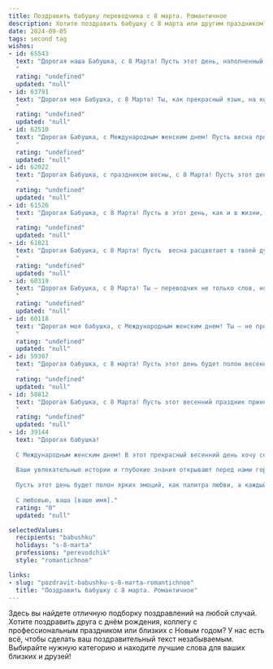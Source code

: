 ```yaml
---
title: Поздравить бабушку переводчика с 8 марта. Романтичное
description: Хотите поздравить бабушку с 8 марта или другим праздником? Наш ИИ создаст незабываемое поздравление, а вы обязательно выделитесь среди других.  
date: 2024-09-05
tags: second tag
wishes:
- id: 65543
  text: "Дорогая наша Бабушка, с 8 Марта! Пусть этот день, наполненный весенним теплом, подарит тебе море улыбок и нежности. Твой талант переводчика, умение находить слова для всех и каждого, всегда восхищает и вдохновляет. Желаем тебе крепкого здоровья, бодрости духа и бесконечного счастья!
  "
  rating: "undefined"
  updated: "null"
- id: 63791
  text: "Дорогая моя Бабушка, с 8 Марта! Ты, как прекрасный язык, на котором я учусь говорить о любви, о жизни, о красоте этого мира. Спасибо за твой талант переводчика, за то, что ты всегда раскрываешь мне тайны, скрытые за словами. Пусть в этот день тебя окружают только теплые и добрые чувства, как аромат цветущего сада!
  "
  rating: "undefined"
  updated: "null"
- id: 62510
  text: "Дорогая Бабушка, с Международным женским днем! Пусть весна пробуждает в твоей душе самые нежные чувства, а душа всегда будет полна радости и весеннего тепла, как прекрасный сад в цвету. Желаю тебе вдохновения, новых открытий и, конечно же, вечного очарования, которое делает тебя самой очаровательной переводчицей на свете!
  "
  rating: "undefined"
  updated: "null"
- id: 62022
  text: "Дорогая Бабушка, с праздником весны, с 8 Марта! Пусть этот день, полный солнца и цветов, подарит тебе радость, тепло и нежность. Спасибо за твое щедрое сердце, за твой талант переводчика, который открывал для нас новые миры и культуры. Ты – источник вдохновения и мудрости, наша любимая Бабушка!
  "
  rating: "undefined"
  updated: "null"
- id: 61526
  text: "Дорогая Бабушка, с 8 Марта! Пусть в этот день, как и в жизни, Вас окружают только красота и любовь, пусть душа поет от радости, а сердце бьется в такт весеннему ветру. Будьте счастливы, любимы и всегда желанны!
  "
  rating: "undefined"
  updated: "null"
- id: 61021
  text: "Дорогая Бабушка, с 8 Марта! Пусть  весна расцветает в твоей душе, как любимые цветы, а переводы звучат как сладкие песни на языке любви.
  "
  rating: "undefined"
  updated: "null"
- id: 60319
  text: "Дорогая Бабушка, с 8 Марта! Ты – переводчик не только слов, но и нежности, тепла и любви. Пусть твоя душа всегда остаётся молодой и прекрасной, как весенние цветы, а сердце бьётся в такт с любовью близких!
  "
  rating: "undefined"
  updated: "null"
- id: 60118
  text: "Дорогая моя бабушка, с Международным женским днем! Ты – не просто переводчик, ты волшебница, которая переводит слова в любовь, а слова любви – в реальность. Спасибо тебе за твой нежный голос, за твои мудрые советы и за твою бесконечную заботу. Желаю тебе весеннего настроения, ярких красок жизни и океан счастья!
  "
  rating: "undefined"
  updated: "null"
- id: 59307
  text: "Дорогая бабушка, с 8 марта! Пусть этот день будет полон весеннего тепла, нежных улыбок и ярких красок, как и твои замечательные переводы, которые всегда вдохновляли нас своей красотой и глубиной.
  "
  rating: "undefined"
  updated: "null"
- id: 58812
  text: "Дорогая Бабушка, с 8 Марта! Пусть этот весенний праздник принесет тебе море цветов, улыбок и нежности. Ты – наш замечательный переводчик, мастер слова, который открывает для нас мир прекрасной литературы и ярких культур. Желаю тебе крепкого здоровья, вдохновения и радости в каждом дне!
  "
  rating: "undefined"
  updated: "null"
- id: 39144
  text: "Дорогая бабушка!
  
  С Международным женским днем! В этот прекрасный весенний день хочу сердечно поздравить вас и выразить свою безграничную любовь и благодарность. Вы — не только моя самая близкая подруга и мудрый советчик, но и истинный художник слова, создающий свой собственный мир благодаря вашим переводам.
  
  Ваши увлекательные истории и глубокие знания открывают перед нами горизонты, так же как весна открывает природу к новым началам. Вы — вдохновение, которое согревает сердца и наполняет душу радостью.
  
  Пусть этот день будет полон ярких эмоций, как палитра любви, а каждый миг будет напоминать о том, как вы ценны для нас. Желаю вам здоровья, счастья и бесконечного творческого вдохновения!
  
  С любовью, ваша [ваше имя]."
  rating: "0"
  updated: "null"

selectedValues:
  recipients: "babushku"
  holidays: "s-8-marta"
  professions: "perevodchik"
  style: "romantichnoe"

links:
- slug: "pozdravit-babushku-s-8-marta-romantichnoe"
  title: "Поздравить бабушку с 8 марта. Романтичное"
---
```


Здесь вы найдете отличную подборку поздравлений на любой случай. 
Хотите поздравить друга с днём рождения, коллегу с профессиональным праздником или близких с Новым годом? У нас есть всё, чтобы сделать ваш поздравительный текст незабываемым. Выбирайте нужную категорию и находите лучшие слова для ваших близких и друзей!
